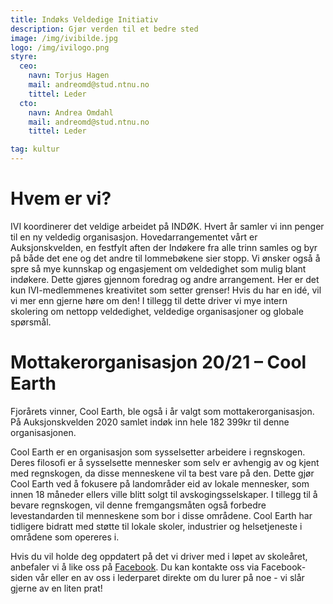 ```yaml
---
title: Indøks Veldedige Initiativ
description: Gjør verden til et bedre sted
image: /img/ivibilde.jpg
logo: /img/ivilogo.png
styre:
  ceo:
    navn: Torjus Hagen
    mail: andreomd@stud.ntnu.no
    tittel: Leder
  cto:
    navn: Andrea Omdahl
    mail: andreomd@stud.ntnu.no
    tittel: Leder

tag: kultur
---
```


# Hvem er vi?

IVI koordinerer det veldige arbeidet på INDØK. Hvert år samler vi inn penger til en ny veldedig organisasjon. Hovedarrangementet vårt er Auksjonskvelden, en festfylt aften der Indøkere fra alle trinn samles og byr på både det ene og det andre til lommebøkene sier stopp.
Vi ønsker også å spre så mye kunnskap og engasjement om veldedighet som mulig blant indøkere. Dette gjøres gjennom foredrag og andre arrangement. Her er det kun IVI-medlemmenes kreativitet som setter grenser! Hvis du har en idé, vil vi mer enn gjerne høre om den! I tillegg til dette driver vi mye intern skolering om nettopp veldedighet, veldedige organisasjoner og globale spørsmål.

# Mottakerorganisasjon 20/21 – Cool Earth

Fjorårets vinner, Cool Earth, ble også i år valgt som mottakerorganisasjon. På Auksjonskvelden 2020 samlet indøk inn hele 182 399kr til denne organisasjonen.

Cool Earth er en organisasjon som sysselsetter arbeidere i regnskogen. Deres filosofi er å sysselsette mennesker som selv er avhengig av og kjent med regnskogen, da disse menneskene vil ta best vare på den. Dette gjør Cool Earth ved å fokusere på landområder eid av lokale mennesker, som innen 18 måneder ellers ville blitt solgt til avskogingsselskaper. I tillegg til å bevare regnskogen, vil denne fremgangsmåten også forbedre levestandarden til menneskene som bor i disse områdene. Cool Earth har tidligere bidratt med støtte til lokale skoler, industrier og helsetjeneste i områdene som opereres i.

Hvis du vil holde deg oppdatert på det vi driver med i løpet av skoleåret, anbefaler vi å like oss på [Facebook](https://www.facebook.com/IndokAid/). Du kan kontakte oss via Facebook-siden vår eller en av oss i lederparet direkte om du lurer på noe - vi slår gjerne av en liten prat!
